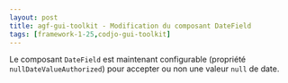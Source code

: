 ```yaml
---
layout: post
title: agf-gui-toolkit - Modification du composant DateField
tags: [framework-1-25,codjo-gui-toolkit]
---
```

Le composant ```DateField``` est maintenant configurable (propriété ```nullDateValueAuthorized```) pour accepter ou non une valeur ```null``` de date.